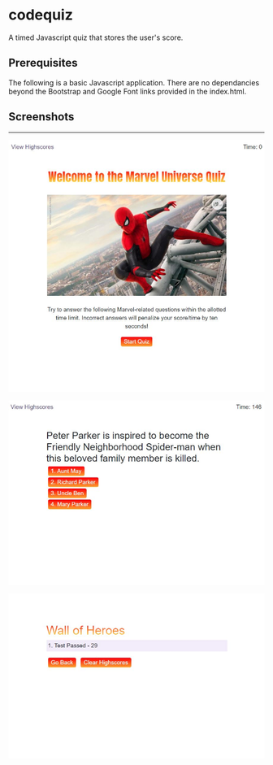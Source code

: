 # codequiz
A timed Javascript quiz that stores the user's score. 

## Prerequisites
The following is a basic Javascript application. There are no dependancies beyond the Bootstrap and Google Font links provided in the index.html.

## Screenshots
------------------
![](https://github.com/MESellassie/codequiz/blob/master/Assets/home-page-screen-cap.JPG?raw=true)

![](https://github.com/MESellassie/codequiz/blob/master/Assets/question-screen.JPG?raw=true)

![](https://github.com/MESellassie/codequiz/blob/master/Assets/wall-of-heroes.JPG?raw=true)